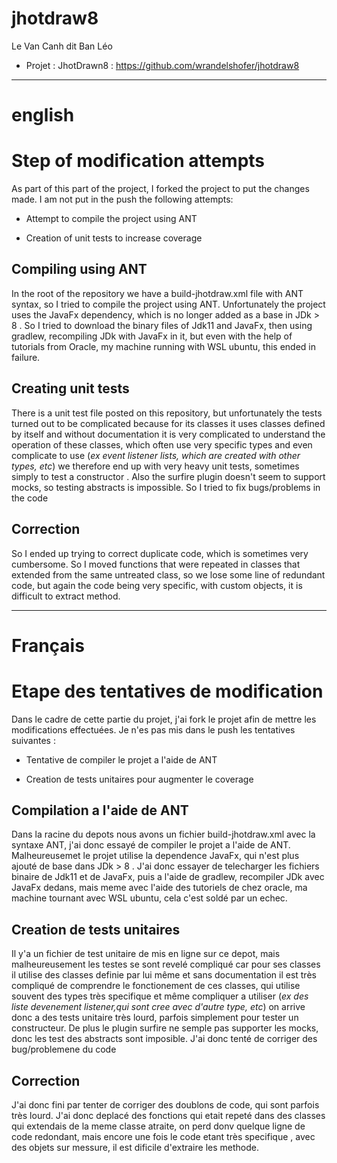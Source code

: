# jhotdraw8

 Le Van Canh dit Ban Léo

- Projet : JhotDrawn8 : https://github.com/wrandelshofer/jhotdraw8

-----

# english
# Step of modification attempts

As part of this part of the project, I forked the project to put the changes made.
I am not put in the push the following attempts:

- Attempt to compile the project using ANT

- Creation of unit tests to increase coverage

## Compiling using ANT

In the root of the repository we have a build-jhotdraw.xml file with ANT syntax, so I tried to compile the project using ANT.
Unfortunately the project uses the JavaFx dependency, which is no longer added as a base in JDk > 8 . So I tried to download the binary files
of Jdk11 and JavaFx, then using gradlew, recompiling JDk with JavaFx in it, but even with the help of tutorials from Oracle, my machine running with WSL ubuntu, this ended in failure.

## Creating unit tests

There is a unit test file posted on this repository, but unfortunately the tests turned out to be complicated because for its classes it uses classes defined by itself and without documentation it is very complicated to understand the operation of these classes, which often use very specific types and even complicate to use (*ex event listener lists, which are created with other types, etc*) we therefore end up with very heavy unit tests, sometimes simply to test a constructor . Also the surfire plugin doesn't seem to support mocks, so testing abstracts is impossible.
So I tried to fix bugs/problems in the code

## Correction

So I ended up trying to correct duplicate code, which is sometimes very cumbersome. So I moved functions that were repeated in classes that extended from the same untreated class, so we lose some line of redundant code, but again the code being very specific, with custom objects, it is difficult to extract method.

-----

# Français

# Etape des tentatives de modification

Dans le cadre de cette partie du projet, j'ai fork le projet afin de mettre les modifications effectuées.
Je n'es pas mis dans le push les tentatives suivantes :

- Tentative de compiler le projet a l'aide de ANT

- Creation de tests unitaires pour augmenter le coverage

## Compilation a l'aide de ANT

Dans la racine du depots nous avons un fichier build-jhotdraw.xml avec la syntaxe ANT, j'ai donc essayé de compiler le projet a l'aide de ANT.
Malheureusemet le projet utilise la dependence JavaFx, qui n'est plus ajouté de base dans JDk > 8 . J'ai donc essayer de telecharger les fichiers binaire
de Jdk11 et de JavaFx, puis a l'aide de gradlew, recompiler JDk avec JavaFx dedans, mais meme avec l'aide des tutoriels de chez oracle, ma machine tournant avec WSL ubuntu, cela c'est soldé par un echec.

## Creation de tests unitaires

Il y'a un fichier de test unitaire de mis en ligne sur ce depot, mais malheureusement les testes se sont revelé compliqué car pour ses classes il utilise des classes definie par lui même et sans documentation il est très compliqué de comprendre le fonctionement de ces classes, qui utilise souvent des types très specifique et même compliquer a utiliser (*ex des liste devenement listener,qui sont cree avec d'autre type, etc*) on arrive donc a des tests unitaire très lourd, parfois simplement pour tester un constructeur. De plus le plugin surfire ne semple pas supporter les mocks, donc les test des abstracts sont imposible.
J'ai donc tenté de corriger des bug/problemene du code

## Correction 

J'ai donc fini par tenter de corriger des doublons de code, qui sont parfois très lourd. J'ai donc deplacé des fonctions qui etait repeté dans des classes qui extendais de la meme classe atraite, on perd donv quelque ligne de code redondant, mais encore une fois le code etant très specifique , avec des objets sur messure, il est dificile d'extraire les methode.

